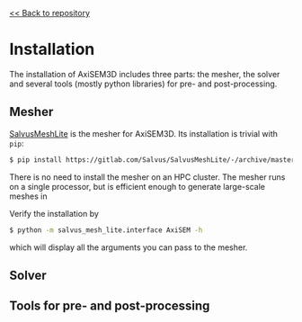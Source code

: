 [<< Back to repository](https://github.com/kuangdai/AxiSEM-3D)


# Installation

The installation of AxiSEM3D includes three parts: the mesher, the solver and several tools (mostly python libraries) for pre- and post-processing. 


## Mesher
[SalvusMeshLite](https://gitlab.com/Salvus/SalvusMeshLite) is the mesher for AxiSEM3D. Its installation is trivial with `pip`: 

```bash
$ pip install https://gitlab.com/Salvus/SalvusMeshLite/-/archive/master/SalvusMeshLite-master.zip
```

There is no need to install the mesher on an HPC cluster. The mesher runs on a single processor, but is efficient enough to generate large-scale meshes in 

Verify the installation by

```bash
$ python -m salvus_mesh_lite.interface AxiSEM -h
```

which will display all the arguments you can pass to the mesher. 


## Solver

## Tools for pre- and post-processing
<!--stackedit_data:
eyJoaXN0b3J5IjpbMTg5MjQ1OTg2MiwtMjEwMDQ3MTY0NywtMj
E2MzIxMjM4LDIyMzAwMjc4NV19
-->